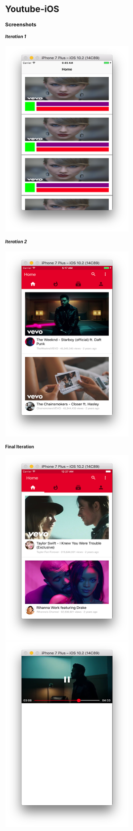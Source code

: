 # Youtube-iOS

### Screenshots

##### __Iteration 1__
<img src="https://raw.githubusercontent.com/chashmeetsingh/Youtube-iOS/b089627f36383ce8a6f66c722f4c326cd18ec58a/Screenshots/Iteration%201.png" width="400" height="600">

##### __Iteration 2__
<img src="https://raw.githubusercontent.com/chashmeetsingh/Youtube-iOS/master/Screenshots/Iteration%202.png" width="400" height="600">

#### __Final Iteration__
<img src="https://raw.githubusercontent.com/chashmeetsingh/Youtube-iOS/master/Screenshots/Final%20Iteration%201.png" width="400" height="600">
<img src="https://raw.githubusercontent.com/chashmeetsingh/Youtube-iOS/master/Screenshots/Final%20Iteration%202.png" width="400" height="600">
